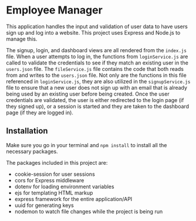 # Employee Manager

This application handles the input and validation of user data to have users sign up and log into a website. This project uses Express and Node.js to manage this.

The signup, login, and dashboard views are all rendered from the `index.js` file. When a user attempts to log in, the functions from `loginService.js` are called to validate the credentials to see if they match an existing user in the `users.json` file. The `fileService.js` file contains the code that both reads from and writes to the `users.json` file. Not only are the functions in this file referenced in `loginService.js`, they are also utilized in the `signupService.js` file to ensure that a new user does not sign up with an email that is already being used by an existing user before being created. Once the user credentials are validated, the user is either redirected to the login page (if they signed up), or a session is started and they are taken to the dashboard page (if they are logged in).

## Installation

Make sure you go in your terminal and `npm install` to install all the necessary packages.

The packages included in this project are:
- cookie-session for user sessions
- cors for Express middleware
- dotenv for loading environment variables
- ejs for templating HTML markup
- express framework for the entire application/API
- uuid for generating keys
- nodemon to watch file changes while the project is being run